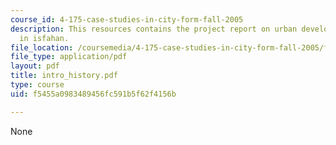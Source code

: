 ```yaml
---
course_id: 4-175-case-studies-in-city-form-fall-2005
description: This resources contains the project report on urban development and analysis
  in isfahan.
file_location: /coursemedia/4-175-case-studies-in-city-form-fall-2005/f5455a0983489456fc591b5f62f4156b_intro_history.pdf
file_type: application/pdf
layout: pdf
title: intro_history.pdf
type: course
uid: f5455a0983489456fc591b5f62f4156b

---
```

None